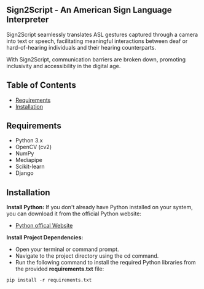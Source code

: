 
## Sign2Script - An American Sign Language Interpreter

Sign2Script  seamlessly translates ASL gestures captured through a camera into text or speech, facilitating meaningful interactions between deaf or hard-of-hearing individuals and their hearing counterparts.

With Sign2Script, communication barriers are broken down, promoting inclusivity and accessibility in the digital age.


## Table of Contents
- [Requirements](#requirements)
- [Installation](#installation)

## Requirements
- Python 3.x
- OpenCV (cv2)
- NumPy
- Mediapipe
- Scikit-learn
- Django
## Installation
__Install Python:__
If you don't already have Python installed on your system, you can download it from the official Python website:
- [Python offical Website](https://www.python.org/downloads/)

__Install Project Dependencies:__
- Open your terminal or command prompt.
- Navigate to the project directory using the cd command.
- Run the following command to install the required Python libraries from the provided __requirements.txt__ file:
```
pip install -r requirements.txt
```
